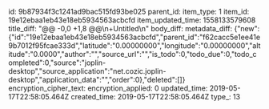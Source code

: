 id: 9b87934f3c1241ad9bac515fd93be025
parent_id: 
item_type: 1
item_id: 19e12ebaa1eb43e18eb5934563acbcfd
item_updated_time: 1558133579608
title_diff: "@@ -0,0 +1,8 @@\n+Untitled\n"
body_diff: 
metadata_diff: {"new":{"id":"19e12ebaa1eb43e18eb5934563acbcfd","parent_id":"f62cacc5e1ee41e9b7012f95fcae333d","latitude":"0.00000000","longitude":"0.00000000","altitude":"0.0000","author":"","source_url":"","is_todo":0,"todo_due":0,"todo_completed":0,"source":"joplin-desktop","source_application":"net.cozic.joplin-desktop","application_data":"","order":0},"deleted":[]}
encryption_cipher_text: 
encryption_applied: 0
updated_time: 2019-05-17T22:58:05.464Z
created_time: 2019-05-17T22:58:05.464Z
type_: 13